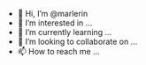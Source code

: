 - 👋 Hi, I’m @marlerin
- 👀 I’m interested in ...
- 🌱 I’m currently learning ...
- 💞️ I’m looking to collaborate on ...
- 📫 How to reach me ...

<!---
marlerin/marlerin is a ✨ special ✨ repository because its `README.md` (this file) appears on your GitHub profile.
You can click the Preview link to take a look at your changes.
--->
